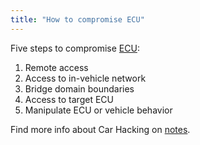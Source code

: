 ```yaml
---
title: "How to compromise ECU"
---
```


Five steps to compromise [ECU](/ecu-foundations/):

1. Remote access
2. Access to in-vehicle network
3. Bridge domain boundaries
4. Access to target ECU
5. Manipulate ECU or vehicle behavior

Find more info about Car Hacking on [notes](/posts).
